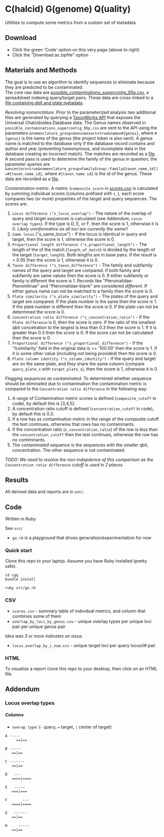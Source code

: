 # C(halcid) G(genome) Q(uality)

Utilities to compute some metrics from a custom set of metadata.

## Download

* Click the green 'Code' option on this very page (above to right)
* Click the "Download as zipfile" option

## Materials and Methods

The goal is to use an algorithm to identify sequences to eliminate because they are predicted to be contaminated.  
The core raw data are [possible_contaminations_supercontig_95p.csv](data/working/possible_contaminations_supercontig_95p.csv), a spreadsheet indexing query/target pairs. These data are cross-linked to a [file containing qbit and plate metadata](data/working/plates.csv). 

_Resolving nomenclature_. Prior to the parameterized analysis two additional files are generated by querying a [TaxonWorks API](https://sfg.taxonworks.org/api/v1/) that exposes the Universal Chalcidoidea Database data. The Genus names observed in `possible_contaminations_supercontig_95p.csv` are sent to the API using the parameters `&nomenclature_group=Genus&exact=true&name=#{genus}`, where `#{genus}` is the name of the genus (the project token is also sent). A genus name is matched to the database only if the database record contains and author and year (preventing homonymous, and incomplete data in the database creating an incorrect match). The matches are recorded as a [file](data/working/dervied/ucd_genus_ids.csv). A second pass is used to determine the family of the genus in question, the parameter queries are `&ancestors=true&nomenclature_group=FamilyGroup::Family&taxon_name_id[]=#{taxon_name_id}`, where `#{taxon_name_id}` is the id of the genus. These data are recorded as a [file](data/working/derived/family_metadata.json).

_Contamination metric_. A metric (`composite_score` in [scores.csv](out/csv/scores.csv) is calculated by summing individual scores (columns prefixed with `s_`), each score compares two (or more) properties of the target and query sequences. The scores are:

1. `Locus difference ("s_locus_overlap")` - The nature of the overlap of query and target sequences is calculated (see Addendum, `Locus overlap types`).  If the type is D, E, or F, then the score is 1, otherwise it is 0.  _Likely uninformative as all loci are currently the same!!_
2. `Same locus` ("s_same_locus") - If the locus is identical in query and target, then the score is 1, otherwise the score is 0.
3. `Proportional length difference ("s_proportional_length")` - The length of the of the match (`length_of_match`) is divided by the length of the target (`target_length`). Both lengths are in base pairs.  If the result is > 0.95 then the score is 1, otherwise it is 0.  
4. `Taxon difference ("s_taxon_difference")` - The family and subfamily names of the query and target are compared.  If both family and subfamily are same values then the score is 0.  If either subfamily or family is different the score is 1. Records like "Pteromalidae-Pteromilinae" and "Pteromalidae-blank" are considered _different_.  If either genus name can not be matched to a family then the score is 0.
5. `Plate similarity ("s_plate_similarity")` - The plates of the query and target are compared. If the plate number is the same then the score is 1.  If the plate number is different then the score is 0.  If the plate can not be determined the score is 0.
6. `Concentration ratio difference ("s_concentration_ratio")` - If the `Plate difference` is 0, then the score is zero.  If the ratio of the smallest qbit concetration to the largest is less than 0.3 then the score is 1.  If it is greater than 0.3 then the score is 0.  If the score can not be calculated then the score is 0.
7. `Proportional difference ("s_proportional_difference")` - If the '%similarity' field in the original data is == '100.00' then the score is 1.  If it is some other value (including not being provided) then the score is 0.
8. `Plate column identity ("s_column_identity")` - If the query and target are on the same plate, and they share the same column (compare `query_plate_x` with `target_plate_x`), then the score is 1, otherwise it is 0. 

_Flagging sequences as contaminated_. To determined whether sequence should be eliminated due to contamination the contamination metric is compared to the `Concentration ratio difference` in the following way:
1. A range of Contamination metric scores is defined (`composite_cutoff` in code), by default this is [3,4,5].
2. A concentration ratio cutoff is defined (`concentration_cutoff` in code), by default this is 0.3.
3. If a row has as contamination metric in the range of the composite cutoff the test continues, otherwise that rows has no contaminants.
4. If the concentration ratio (`s_concentration_ratio`) of the row is less than the `concentration_cutoff` then the test continues, otherwise the row has no contiminants.
5. The contaminated sequence is the sequences with the smaller qbit, concentration.  The other sequence is not contaminated.

_TODO: We need to resolve the non-indepdence of this comparison as the `Concentration ratio difference` cutoff is used in 2 places._

## Results

All derived data and reports are in `out/`.

## Code

Written in Ruby

See `src/`

* `go.rb` is a playground that drives generation/experimentation for now 

### Quick start

Clone this repo to your laptop.  Assume you have Ruby installed (pretty safe).

```
cd cgq
bundle install

ruby src/go.rb
```

### CSV
* `scores.csv` - summary table of individual metrics, and column that combines some of them
* `overlap_by_loci_by_genus.csv` - unique overlap types per unique loci pair per unique genus pair

_Idea was 3 or more indicates an issue._
* `locus_overlap_by_i_num.csv` - unique target loci per query locus/i# pair 

### HTML
To visualize a report clone this repo to your desktop, then click on an HTML file.

## Addendum 

### Locus overlap types

##### Columns
* `overap_type`: (`-` query, `=` target, `|` center of target)
```
A -----
     ==|==

B ----- 
   ==|==

C ------- 
   ==|==

D   --- 
   ====|====

E   ----- 
   ===|===

F       --- 
   ====|====

G   ------
   ==|== 

H     -----
   ==|== 
``` 
